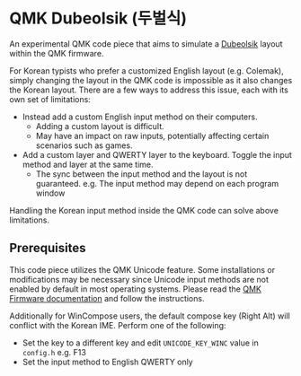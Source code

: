 # QMK Dubeolsik (두벌식)

An experimental QMK code piece that aims to simulate a [Dubeolsik](https://en.wikipedia.org/wiki/Keyboard_layout#Dubeolsik) layout within the QMK firmware.

For Korean typists who prefer a customized English layout (e.g. Colemak), simply changing the layout in the QMK code is impossible as it also changes the Korean layout. There are a few ways to address this issue, each with its own set of limitations:

- Instead add a custom English input method on their computers.
  - Adding a custom layout is difficult.
  - May have an impact on raw inputs, potentially affecting certain scenarios such as games.
- Add a custom layer and QWERTY layer to the keyboard. Toggle the input method and layer at the same time.
  - The sync between the input method and the layout is not guaranteed. e.g. The input method may depend on each program window

Handling the Korean input method inside the QMK code can solve above limitations.

## Prerequisites

This code piece utilizes the QMK Unicode feature. Some installations or modifications may be necessary since Unicode input methods are not enabled by default in most operating systems.
Please read the [QMK Firmware documentation](https://docs.qmk.fm/#/feature_unicode?id=input-modes) and follow the instructions.

Additionally for WinCompose users, the default compose key (Right Alt) will conflict with the Korean IME. Perform one of the following:

- Set the key to a different key and edit `UNICODE_KEY_WINC` value in `config.h` e.g. F13
- Set the input method to English QWERTY only
